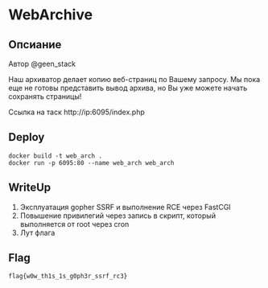# WebArchive

## Опсиание
Автор @geen_stack

Наш архиватор делает копию веб-страниц по Вашему запросу. Мы пока еще не готовы представить вывод архива, но Вы уже можете начать сохранять страницы!

Ссылка на таск http://ip:6095/index.php

## Deploy

```
docker build -t web_arch .
docker run -p 6095:80 --name web_arch web_arch
```


## WriteUp
1. Эксплуатация gopher SSRF и выполнение RCE через FastCGI
2. Повышение привилегий через запись в скрипт, который выполняется от root через cron
3. Лут флага

## Flag
```
flag{w0w_th1s_1s_g0ph3r_ssrf_rc3}
```


